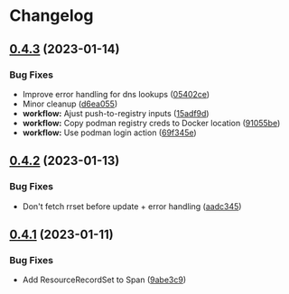 # Changelog

## [0.4.3](https://github.com/pabrahamsson/dns-record-update/compare/v0.4.2...v0.4.3) (2023-01-14)


### Bug Fixes

* Improve error handling for dns lookups ([05402ce](https://github.com/pabrahamsson/dns-record-update/commit/05402ce87d721b0547a1694ece6fe614590b3325))
* Minor cleanup ([d6ea055](https://github.com/pabrahamsson/dns-record-update/commit/d6ea0552365f2913115f978827e9c7b2061beee9))
* **workflow:** Ajust push-to-registry inputs ([15adf9d](https://github.com/pabrahamsson/dns-record-update/commit/15adf9d2cc437f12cc93bc3078b382d713042e1f))
* **workflow:** Copy podman registry creds to Docker location ([91055be](https://github.com/pabrahamsson/dns-record-update/commit/91055be06da5f31b35bfac99a0ee80a31a0e6534))
* **workflow:** Use podman login action ([69f345e](https://github.com/pabrahamsson/dns-record-update/commit/69f345ed26312e2c6222f3fb36ff91799489196a))

## [0.4.2](https://github.com/pabrahamsson/dns-record-update/compare/v0.4.1...v0.4.2) (2023-01-13)


### Bug Fixes

* Don't fetch rrset before update + error handling ([aadc345](https://github.com/pabrahamsson/dns-record-update/commit/aadc345bcd1a20646a15887b9c6f41a37e09316d))

## [0.4.1](https://github.com/pabrahamsson/dns-record-update/compare/v0.4.0...v0.4.1) (2023-01-11)


### Bug Fixes

* Add ResourceRecordSet to Span ([9abe3c9](https://github.com/pabrahamsson/dns-record-update/commit/9abe3c95626bedbe4044bd38a38dfb7cd5729368))

